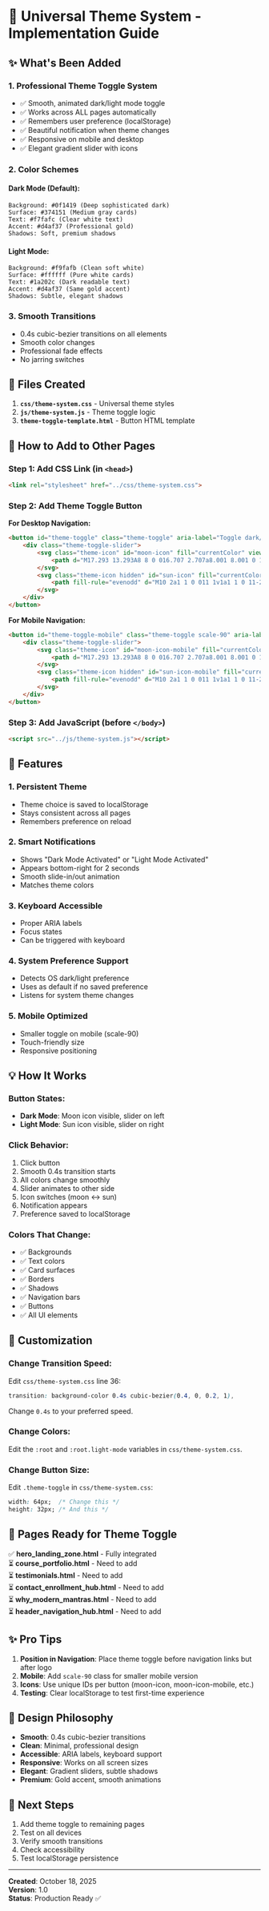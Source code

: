 # 🎨 Universal Theme System - Implementation Guide

## ✨ What's Been Added

### 1. **Professional Theme Toggle System**
- ✅ Smooth, animated dark/light mode toggle
- ✅ Works across ALL pages automatically
- ✅ Remembers user preference (localStorage)
- ✅ Beautiful notification when theme changes
- ✅ Responsive on mobile and desktop
- ✅ Elegant gradient slider with icons

### 2. **Color Schemes**

#### Dark Mode (Default):
```
Background: #0f1419 (Deep sophisticated dark)
Surface: #374151 (Medium gray cards)
Text: #f7fafc (Clear white text)
Accent: #d4af37 (Professional gold)
Shadows: Soft, premium shadows
```

#### Light Mode:
```
Background: #f9fafb (Clean soft white)
Surface: #ffffff (Pure white cards)
Text: #1a202c (Dark readable text)
Accent: #d4af37 (Same gold accent)
Shadows: Subtle, elegant shadows
```

### 3. **Smooth Transitions**
- 0.4s cubic-bezier transitions on all elements
- Smooth color changes
- Professional fade effects
- No jarring switches

## 📁 Files Created

1. **`css/theme-system.css`** - Universal theme styles
2. **`js/theme-system.js`** - Theme toggle logic
3. **`theme-toggle-template.html`** - Button HTML template

## 🚀 How to Add to Other Pages

### Step 1: Add CSS Link (in `<head>`)
```html
<link rel="stylesheet" href="../css/theme-system.css">
```

### Step 2: Add Theme Toggle Button

**For Desktop Navigation:**
```html
<button id="theme-toggle" class="theme-toggle" aria-label="Toggle dark/light mode">
    <div class="theme-toggle-slider">
        <svg class="theme-icon" id="moon-icon" fill="currentColor" viewBox="0 0 20 20">
            <path d="M17.293 13.293A8 8 0 016.707 2.707a8.001 8.001 0 1010.586 10.586z"></path>
        </svg>
        <svg class="theme-icon hidden" id="sun-icon" fill="currentColor" viewBox="0 0 20 20">
            <path fill-rule="evenodd" d="M10 2a1 1 0 011 1v1a1 1 0 11-2 0V3a1 1 0 011-1zm4 8a4 4 0 11-8 0 4 4 0 018 0zm-.464 4.95l.707.707a1 1 0 001.414-1.414l-.707-.707a1 1 0 00-1.414 1.414zm2.12-10.607a1 1 0 010 1.414l-.706.707a1 1 0 11-1.414-1.414l.707-.707a1 1 0 011.414 0zM17 11a1 1 0 100-2h-1a1 1 0 100 2h1zm-7 4a1 1 0 011 1v1a1 1 0 11-2 0v-1a1 1 0 011-1zM5.05 6.464A1 1 0 106.465 5.05l-.708-.707a1 1 0 00-1.414 1.414l.707.707zm1.414 8.486l-.707.707a1 1 0 01-1.414-1.414l.707-.707a1 1 0 011.414 1.414zM4 11a1 1 0 100-2H3a1 1 0 000 2h1z" clip-rule="evenodd"></path>
        </svg>
    </div>
</button>
```

**For Mobile Navigation:**
```html
<button id="theme-toggle-mobile" class="theme-toggle scale-90" aria-label="Toggle dark/light mode">
    <div class="theme-toggle-slider">
        <svg class="theme-icon" id="moon-icon-mobile" fill="currentColor" viewBox="0 0 20 20">
            <path d="M17.293 13.293A8 8 0 016.707 2.707a8.001 8.001 0 1010.586 10.586z"></path>
        </svg>
        <svg class="theme-icon hidden" id="sun-icon-mobile" fill="currentColor" viewBox="0 0 20 20">
            <path fill-rule="evenodd" d="M10 2a1 1 0 011 1v1a1 1 0 11-2 0V3a1 1 0 011-1zm4 8a4 4 0 11-8 0 4 4 0 018 0zm-.464 4.95l.707.707a1 1 0 001.414-1.414l-.707-.707a1 1 0 00-1.414 1.414zm2.12-10.607a1 1 0 010 1.414l-.706.707a1 1 0 11-1.414-1.414l.707-.707a1 1 0 011.414 0zM17 11a1 1 0 100-2h-1a1 1 0 100 2h1zm-7 4a1 1 0 011 1v1a1 1 0 11-2 0v-1a1 1 0 011-1zM5.05 6.464A1 1 0 106.465 5.05l-.708-.707a1 1 0 00-1.414 1.414l.707.707zm1.414 8.486l-.707.707a1 1 0 01-1.414-1.414l.707-.707a1 1 0 011.414 1.414zM4 11a1 1 0 100-2H3a1 1 0 000 2h1z" clip-rule="evenodd"></path>
        </svg>
    </div>
</button>
```

### Step 3: Add JavaScript (before `</body>`)
```html
<script src="../js/theme-system.js"></script>
```

## 🎯 Features

### 1. **Persistent Theme**
- Theme choice is saved to localStorage
- Stays consistent across all pages
- Remembers preference on reload

### 2. **Smart Notifications**
- Shows "Dark Mode Activated" or "Light Mode Activated"
- Appears bottom-right for 2 seconds
- Smooth slide-in/out animation
- Matches theme colors

### 3. **Keyboard Accessible**
- Proper ARIA labels
- Focus states
- Can be triggered with keyboard

### 4. **System Preference Support**
- Detects OS dark/light preference
- Uses as default if no saved preference
- Listens for system theme changes

### 5. **Mobile Optimized**
- Smaller toggle on mobile (scale-90)
- Touch-friendly size
- Responsive positioning

## 💡 How It Works

### Button States:
- **Dark Mode**: Moon icon visible, slider on left
- **Light Mode**: Sun icon visible, slider on right

### Click Behavior:
1. Click button
2. Smooth 0.4s transition starts
3. All colors change smoothly
4. Slider animates to other side
5. Icon switches (moon ↔ sun)
6. Notification appears
7. Preference saved to localStorage

### Colors That Change:
- ✅ Backgrounds
- ✅ Text colors
- ✅ Card surfaces
- ✅ Borders
- ✅ Shadows
- ✅ Navigation bars
- ✅ Buttons
- ✅ All UI elements

## 🔧 Customization

### Change Transition Speed:
Edit `css/theme-system.css` line 36:
```css
transition: background-color 0.4s cubic-bezier(0.4, 0, 0.2, 1),
```
Change `0.4s` to your preferred speed.

### Change Colors:
Edit the `:root` and `:root.light-mode` variables in `css/theme-system.css`.

### Change Button Size:
Edit `.theme-toggle` in `css/theme-system.css`:
```css
width: 64px;  /* Change this */
height: 32px; /* And this */
```

## 📱 Pages Ready for Theme Toggle

✅ **hero_landing_zone.html** - Fully integrated  
⏳ **course_portfolio.html** - Need to add  
⏳ **testimonials.html** - Need to add  
⏳ **contact_enrollment_hub.html** - Need to add  
⏳ **why_modern_mantras.html** - Need to add  
⏳ **header_navigation_hub.html** - Need to add  

## ✨ Pro Tips

1. **Position in Navigation**: Place theme toggle before navigation links but after logo
2. **Mobile**: Add `scale-90` class for smaller mobile version
3. **Icons**: Use unique IDs per button (moon-icon, moon-icon-mobile, etc.)
4. **Testing**: Clear localStorage to test first-time experience

## 🎨 Design Philosophy

- **Smooth**: 0.4s cubic-bezier transitions
- **Clean**: Minimal, professional design
- **Accessible**: ARIA labels, keyboard support
- **Responsive**: Works on all screen sizes
- **Elegant**: Gradient sliders, subtle shadows
- **Premium**: Gold accent, smooth animations

## 🚀 Next Steps

1. Add theme toggle to remaining pages
2. Test on all devices
3. Verify smooth transitions
4. Check accessibility
5. Test localStorage persistence

---

**Created**: October 18, 2025  
**Version**: 1.0  
**Status**: Production Ready ✅
